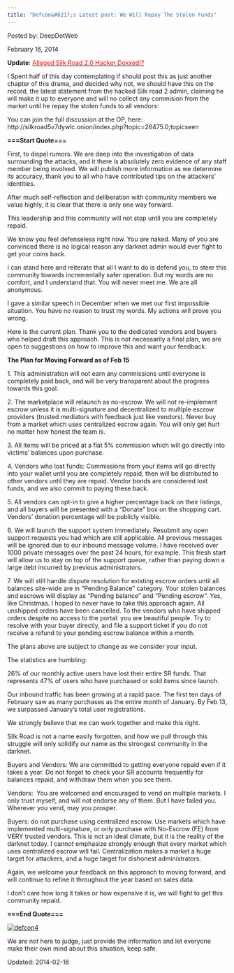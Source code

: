 ```yaml
---
title: "Defcon&#8217;s Latest post: We Will Repay The Stolen Funds"
---
```


Posted by: DeepDotWeb

<span>February 16, 2014</span>

<p><strong>Update</strong>: <span style="color: #ff0000;"><a title="Permalink to Alleged Silk Road 2.0 Hacker Doxxed!?" href="2014/02/18/alleged-silk-road-2-0-hacker-doxxed/" rel="bookmark"><span style="color: #ff0000;">Alleged Silk Road 2.0 Hacker Doxxed!?</span></a></span></p>
<p>I Spent half of this day contemplating if should post this as just another chapter of this drama, and decided why not, we should have this on the record, the latest statement from the hacked Silk road 2 admin, claiming he will make it up to everyone and will no collect any commision from the market until he repay the stolen funds to all vendors:</p>
<p>You can join the full discussion at the OP, here: http://silkroad5v7dywlc.onion/index.php?topic=26475.0;topicseen</p>
<p><strong>===Start Quote===</strong></p>
<p>First, to dispel rumors. We are deep into the investigation of data surrounding the attacks, and it there is absolutely zero evidence of any staff member being involved. We will publish more information as we determine its accuracy, thank you to all who have contributed tips on the attackers&#8217; identities.</p>
<p>After much self-reflection and deliberation with community members we value highly, it is clear that there is only one way forward.</p>
<p>This leadership and this community will not stop until you are completely repaid.</p>
<p>We know you feel defenseless right now. You are naked. Many of you are convinced there is no logical reason any darknet admin would ever fight to get your coins back.</p>
<p>I can stand here and reiterate that all I want to do is defend you, to steer this community towards incrementally safer operation. But my words are no comfort, and I understand that. You will never meet me. We are all anonymous.</p>
<p>I gave a similar speech in December when we met our first impossible situation. You have no reason to trust my words. My actions will prove you wrong.</p>
<p>Here is the current plan. Thank you to the dedicated vendors and buyers who helped draft this approach. This is not necessarily a final plan, we are open to suggestions on how to improve this and want your feedback.</p>
<p><strong>The Plan for Moving Forward as of Feb 15</strong></p>
<p>1. This administration will not earn any commissions until everyone is completely paid back, and will be very transparent about the progress towards this goal.</p>
<p>2. The marketplace will relaunch as no-escrow. We will not re-implement escrow unless it is multi-signature and decentralized to multiple escrow providers (trusted mediators with feedback just like vendors). Never buy from a market which uses centralized escrow again. You will only get hurt no matter how honest the team is.</p>
<p>3. All items will be priced at a flat 5% commission which will go directly into victims&#8217; balances upon purchase.</p>
<p>4. Vendors who lost funds: Commissions from your items will go directly into your wallet until you are completely repaid, then will be distributed to other vendors until they are repaid. Vendor bonds are considered lost funds, and we also commit to paying these back.</p>
<p>5. All vendors can opt-in to give a higher percentage back on their listings, and all buyers will be presented with a &#8220;Donate&#8221; box on the shopping cart. Vendors&#8217; donation percentage will be publicly visible.</p>
<p>6. We will launch the support system immediately. Resubmit any open support requests you had which are still applicable. All previous messages will be ignored due to our inbound message volume. I have received over 1000 private messages over the past 24 hours, for example. This fresh start will allow us to stay on top of the support queue, rather than paying down a large debt incurred by previous administrators.</p>
<p>7. We will still handle dispute resolution for existing escrow orders until all balances site-wide are in &#8220;Pending Balance&#8221; category. Your stolen balances and escrows will display as &#8220;Pending balance&#8221; and &#8220;Pending escrow&#8221;. Yes, like Christmas. I hoped to never have to take this approach again. All unshipped orders have been cancelled. To the vendors who have shipped orders despite no access to the portal: you are beautiful people. Try to resolve with your buyer directly, and file a support ticket if you do not receive a refund to your pending escrow balance within a month.</p>
<p>The plans above are subject to change as we consider your input.</p>
<p>The statistics are humbling:</p>
<p>26% of our monthly active users have lost their entire SR funds. That represents 47% of users who have purchased or sold items since launch.</p>
<p>Our inbound traffic has been growing at a rapid pace. The first ten days of February saw as many purchases as the entire month of January. By Feb 13, we surpassed January&#8217;s total user registrations.</p>
<p>We strongly believe that we can work together and make this right.</p>
<p>Silk Road is not a name easily forgotten, and how we pull through this struggle will only solidify our name as the strongest community in the darknet.</p>
<p>Buyers and Vendors: We are committed to getting everyone repaid even if it takes a year. Do not forget to check your SR accounts frequently for balances repaid, and withdraw them when you see them.</p>
<p>Vendors:  You are welcomed and encouraged to vend on multiple markets. I only trust myself, and will not endorse any of them. But I have failed you. Wherever you vend, may you prosper.</p>
<p>Buyers: do not purchase using centralized escrow. Use markets which have implemented multi-signature, or only purchase with No-Escrow (FE) from VERY trusted vendors. This is not an ideal climate, but it is the reality of the darknet today. I cannot emphasize strongly enough that every market which uses centralized escrow will fail. Centralization makes a market a huge target for attackers, and a huge target for dishonest administrators.</p>
<p>Again, we welcome your feedback on this approach to moving forward, and will continue to refine it throughout the year based on sales data.</p>
<p>I don&#8217;t care how long it takes or how expensive it is, we will fight to get this community repaid.</p>
<p><strong>===End Quote===</strong></p>
<p><a href="/imgs/2014/02/defcon4.png"><img class="aligncenter  wp-image-4258" alt="defcon4" src="/imgs/2014/02/defcon4.png" width="929" height="510" srcset="/imgs/2014/02/defcon4.png 1387w, /imgs/2014/02/defcon4-300x165.png 300w, /imgs/2014/02/defcon4-1024x563.png 1024w" sizes="(max-width: 929px) 100vw, 929px"/></a></p>
<p>We are not here to judge, just provide the information and let everyone make their own mind about this situation, keep safe.</p>
</div>

Updated: 2014-02-16
    
